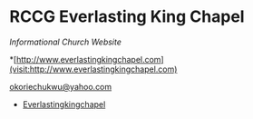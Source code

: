 # RCCG Everlasting King Chapel
*Informational Church Website*

*[http://www.everlastingkingchapel.com](visit:http://www.everlastingkingchapel.com)

[okoriechukwu@yahoo.com](mailto:okoriechukwu@yahoo.com)

* [Everlastingkingchapel](http://www.everlastingkingchapel.com/)
